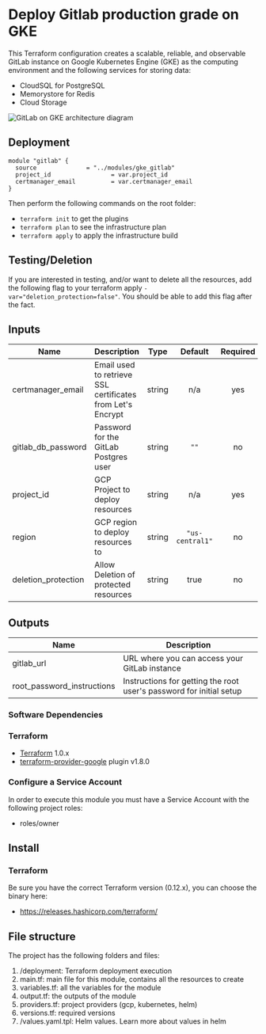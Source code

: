 # Deploy Gitlab production grade on GKE

This Terraform configuration creates a scalable, reliable, and observable GitLab instance on Google Kubernetes Engine (GKE)  as the computing environment and the following services for storing
data:
- CloudSQL for PostgreSQL
- Memorystore for Redis
- Cloud Storage

![GitLab on GKE architecture diagram](deploying-production-ready-gitlab-on-gke-architecture.png)

## Deployment

```
module "gitlab" {
  source              = "../modules/gke_gitlab"
  project_id                 = var.project_id
  certmanager_email          = var.certmanager_email
}
```

Then perform the following commands on the root folder:

- `terraform init` to get the plugins
- `terraform plan` to see the infrastructure plan
- `terraform apply` to apply the infrastructure build

## Testing/Deletion
If you are interested in testing, and/or want to delete all the resources, add the following flag to your terraform apply `-var="deletion_protection=false"`.  You should be able to add this flag after the fact.

[^]: (autogen_docs_start)

## Inputs

| Name | Description | Type | Default | Required |
|------|-------------|:----:|:-----:|:-----:|
| certmanager\_email | Email used to retrieve SSL certificates from Let's Encrypt | string | n/a | yes |
| gitlab\_db\_password | Password for the GitLab Postgres user | string | `""` | no |
| project\_id | GCP Project to deploy resources | string | n/a | yes |
| region | GCP region to deploy resources to | string | `"us-central1"` | no |
| deletion_protection | Allow Deletion of protected resources | string | true | no |

## Outputs

| Name | Description |
|------|-------------|
| gitlab\_url | URL where you can access your GitLab instance |
| root\_password\_instructions | Instructions for getting the root user's password for initial setup |

[^]: (autogen_docs_end)

### Software Dependencies
### Terraform
- [Terraform](https://www.terraform.io/downloads.html) 1.0.x
- [terraform-provider-google](https://github.com/terraform-providers/terraform-provider-google) plugin v1.8.0

### Configure a Service Account
In order to execute this module you must have a Service Account with the
following project roles:
- roles/owner

## Install

### Terraform
Be sure you have the correct Terraform version (0.12.x), you can choose the binary here:
- https://releases.hashicorp.com/terraform/

## File structure
The project has the following folders and files:

1. /deployment: Terraform deployment execution
2. main.tf: main file for this module, contains all the resources to create
3. variables.tf: all the variables for the module
4. output.tf: the outputs of the module
5. providers.tf: project providers (gcp, kubernetes, helm)
6. versions.tf: required versions
7. /values.yaml.tpl: Helm values. Learn more about values in helm

